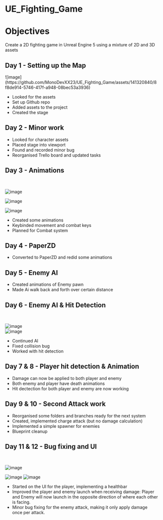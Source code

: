 # UE_Fighting_Game

<h1><strong>Objectives</strong></h1>
<p>Create a 2D fighting game in Unreal Engine 5 using a mixture of 2D and 3D assets</p>

<h2> Day 1 - Setting up the Map </h2>
![image](https://github.com/MonoDevXX23/UE_Fighting_Game/assets/141320840/8f8de914-5746-417f-a948-08bec53a3936)
<ul>
  <li>Looked for the assets</li>
  <li>Set up Github repo</li>
  <li>Added assets to the project</li>
  <li>Created the stage</li>
</ul>

<h2>Day 2 - Minor work</h2>
<ul>
  <li>Looked for character assets</li>
  <li>Placed stage into viewport</li>
  <li>Found and recorded minor bug</li>
  <li>Reorganised Trello board and updated tasks</li>
</ul>

<h2>Day 3 - Animations</h2>
<br>

![image](https://github.com/MonoDevXX23/UE_Fighting_Game/assets/141320840/7a9cc830-dfd3-4d2a-b274-dde859caefd8)<br>

![image](https://github.com/MonoDevXX23/UE_Fighting_Game/assets/141320840/3530776a-af96-489e-8b8e-ab4f1e96bace)<br>

![image](https://github.com/MonoDevXX23/UE_Fighting_Game/assets/141320840/6048c850-3511-4c30-a754-5a95d3b9a592)<br>

<ul>
  <li>Created some animations</li>
  <li>Keybinded movement and combat keys</li>
  <li>Planned for Combat system</li>
</ul>

<h2>Day 4 - PaperZD</h2>
<ul>
  <li>Converted to PaperZD and redid some animations</li>
</ul>

<h2>Day 5 - Enemy AI</h2>
<ul>
  <li>Created animations of Enemy pawn</li>
  <li>Made Ai walk back and forth over certain distance</li>
</ul>

<h2>Day 6 - Enemy AI & Hit Detection</h2><br>

![image](https://github.com/MonoDevXX23/UE_Fighting_Game/assets/141320840/c3a2c6d5-84f1-4059-8bdd-34a459f7ab24)<br>
![image](https://github.com/MonoDevXX23/UE_Fighting_Game/assets/141320840/1bb655f1-283f-4982-b0a1-c2d931036cdb)

<ul>
  <li>Continued AI</li>
  <li>Fixed collision bug</li>
  <li>Worked with hit detection</li>
</ul>

<h2>Day 7 & 8 - Player hit detection & Animation</h2>
<ul>
  <li>Damage can now be applied to both player and enemy</li>
  <li>Both enemy and player have death animations</li>
  <li>Hit dectection for both player and enemy are now working</li>
</ul>

<h2>Day 9 & 10 - Second Attack work </h2>

<ul>
  <li>Reorganised some folders and branches ready for the next system</li>
  <li>Created, implemented charge attack (but no damage calculation)</li>
  <li>Implemented a simple spawner for enemies</li>
  <li>Blueprint cleanup</li>
</ul>

<h2>Day 11 & 12 - Bug fixing and UI</h2>
<br>

![image](https://github.com/MonoDevXX23/UE_Fighting_Game/assets/141320840/536e50d8-7fbf-4ab4-8c70-f57f6a81ebad)

![image](https://github.com/MonoDevXX23/UE_Fighting_Game/assets/141320840/9f4bbc74-58f9-471d-bb51-ad5b326d474c)
![image](https://github.com/MonoDevXX23/UE_Fighting_Game/assets/141320840/65455a1b-641f-419e-b07a-4c932c1425b3)



<ul>
  <li>Started on the UI for the player, implementing a healthbar</li>
  <li>Improved the player and enemy launch when receiving damage: Player and Enemy will now launch in the opposite direction of where each other is facing.</li>
  <li>Minor bug fixing for the enemy attack, making it only apply damage once per attack.</li>
</ul>


